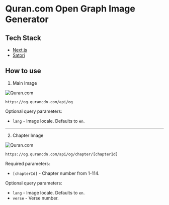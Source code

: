 # Quran.com Open Graph Image Generator

## Tech Stack

- [Next.js](https://nextjs.org/)
- [Satori](https://github.com/vercel/satori)

## How to use

1. Main Image

![Quran.com](https://og.qurancdn.com/api/og)

`https://og.qurancdn.com/api/og`

Optional query parameters:

- `lang` - Image locale. Defaults to `en`.

---

2. Chapter Image

![Quran.com](https://og.qurancdn.com/api/og/chapter/1)

`https://og.qurancdn.com/api/og/chapter/[chapterId]`

Required parameters:

- `[chapterId]` - Chapter number from 1-114.

Optional query parameters:

- `lang` - Image locale. Defaults to `en`.
- `verse` - Verse number.
